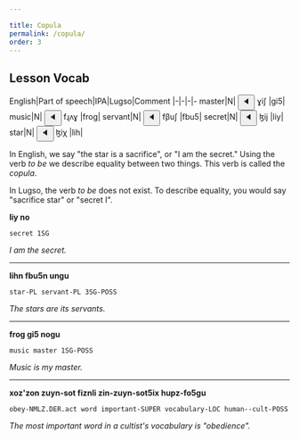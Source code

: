 ```yaml
---

title: Copula
permalink: /copula/
order: 3
---
```


## Lesson Vocab

English|Part of speech|IPA|Lugso|Comment
|-|-|-|-
master|N|<span class='spoken'> <button class='speak' type='button' data-ipa='ɣiʃ'>🔈</button> <span class='ipa'>ɣiʃ</span> </span>|gi5|
music|N|<span class='spoken'> <button class='speak' type='button' data-ipa='fɻʌɣ'>🔈</button> <span class='ipa'>fɻʌɣ</span> </span>|frog|
servant|N|<span class='spoken'> <button class='speak' type='button' data-ipa='fβuʃ'>🔈</button> <span class='ipa'>fβuʃ</span> </span>|fbu5|
secret|N|<span class='spoken'> <button class='speak' type='button' data-ipa='ɮij'>🔈</button> <span class='ipa'>ɮij</span> </span>|liy|
star|N|<span class='spoken'> <button class='speak' type='button' data-ipa='ɮiχ'>🔈</button> <span class='ipa'>ɮiχ</span> </span>|lih|

In English, we say "the star is a sacrifice", or "I am the secret." Using the verb _to be_ we describe equality between two things. This verb is called the _copula_.

In Lugso, the verb _to be_ does not exist. To describe equality, you would say "sacrifice star" or "secret I".

**liy no**

`secret 1SG`

_I am the secret._

---

**lihn fbu5n ungu**

`star-PL servant-PL 3SG-POSS`

_The stars are its servants._

---

**frog gi5 nogu**

`music master 1SG-POSS`

_Music is my master._

---

**xoz'zon zuyn-sot fiznli zin-zuyn-sot5ix hupz-fo5gu**

`obey-NMLZ.DER.act word important-SUPER vocabulary-LOC human--cult-POSS`

_The most important word in a cultist's vocabulary is "obedience"._